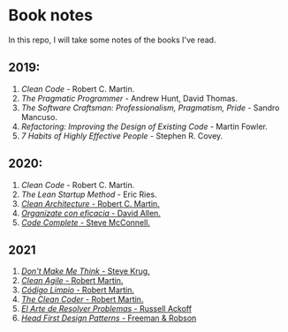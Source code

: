 # Book notes

In this repo, I will take some notes of the books I've read.

## 2019:

1. _Clean Code_ - Robert C. Martin.
2. _The Pragmatic Programmer_ - Andrew Hunt, David Thomas.
3. _The Software Craftsman: Professionalism, Pragmatism, Pride_ - Sandro Mancuso.
4. _Refactoring: Improving the Design of Existing Code_ - Martin Fowler.
5. _7 Habits of Highly Effective People_ - Stephen R. Covey.

## 2020:

1. _Clean Code_ - Robert C. Martin.
2. _The Lean Startup Method_ - Eric Ries.
3. [_Clean Architecture_ - Robert C. Martin.](CleanArchitecture-RobertCMartin.md)
4. [_Organízate con eficacia_ - David Allen.](OrganizateConEficacia-DavidAllen.md)
5. [_Code Complete_ - Steve McConnell.](CodeComplete-SteveMcConnell.md)

## 2021

1. [_Don't Make Me Think_ - Steve Krug.](DontMakeMeThink-SteveKrug.md)
2. [_Clean Agile_ - Robert Martin.](CleanAgile-RobertMartin.md)
3. [_Código Limpio_ - Robert Martin.](CodigoLimpio-RobertMartin.md)
4. [_The Clean Coder_ - Robert Martin.](TheCleanCoder-RobertMartin.md)
5. [_El Arte de Resolver Problemas_ - Russell Ackoff](ElArteDeResolverProblemas-RussellAckoff.md)
6. [_Head First Design Patterns_ - Freeman & Robson](HeadFirstDesignPatterns-FreemanRobson)